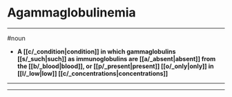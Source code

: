 # Agammaglobulinemia
---
#noun
- **A [[c/_condition|condition]] in which gammaglobulins [[s/_such|such]] as immunoglobulins are [[a/_absent|absent]] from the [[b/_blood|blood]], or [[p/_present|present]] [[o/_only|only]] in [[l/_low|low]] [[c/_concentrations|concentrations]]**
---
---
